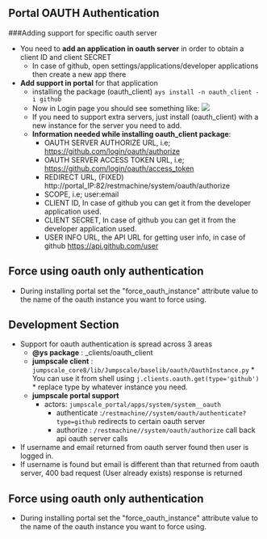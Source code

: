 ## Portal OAUTH Authentication

###Adding support for specific oauth server

* You need to **add an application in oauth server** in order to obtain a client ID and client SECRET
  * In case of github, open settings/applications/developer applications then create a new app there
* **Add support in portal** for that application
   * installing the package (oauth_client)  `ays install -n oauth_client -i github`
   * Now in Login page you should see something like:
![](https://cloud.githubusercontent.com/assets/526328/8205659/2469402c-14fb-11e5-81f5-69e87405e294.png)
   * If you need to support extra servers, just install (oauth_client) with a new instance for the server you need to add.
   * **Information needed while installing oauth_client package**:
        * OAUTH SERVER AUTHORIZE URL, i.e; https://github.com/login/oauth/authorize
        * OAUTH SERVER ACCESS TOKEN URL, i.e; https://github.com/login/oauth/access_token
        * REDIRECT URL, (FIXED) http://portal_IP:82/restmachine/system/oauth/authorize
        * SCOPE, i.e; user:email
        * CLIENT ID, In case of github you can get it from the developer application used.
        * CLIENT SECRET,   In case of github you can get it from the developer application used.
        * USER INFO URL, the API URL for getting user info, in case of github https://api.github.com/user

## Force using oauth only authentication
* During installing portal set the "force_oauth_instance" attribute value to the name of the oauth instance you want to force using.


## Development Section

* Support for oauth authentication is spread across 3 areas
     * **@ys package** :  _clients/oauth_client
     * **jumpscale client** : `jumpscale_core8/lib/Jumpscale/baselib/oauth/OauthInstance.py`
           * You can use it from shell using `j.clients.oauth.get(type='github')` 
           * replace type by whatever instance you need.
     * **jumpscale portal support**
          * actors: `jumpscale_portal/apps/system/system__oauth`
               * authenticate :`/restmachine//system/oauth/authenticate?type=github` redirects to certain oauth server
               * authorize : `/restmachine//system/oauth/authorize`  call back api oauth server calls
* If username and email returned from oauth server found then user is logged in.
* If username is found but email is different than that returned from oauth server, 400 bad request (User already exists) response is returned

## Force using oauth only authentication
* During installing portal set the "force_oauth_instance" attribute value to the name of the oauth instance you want to force using.
